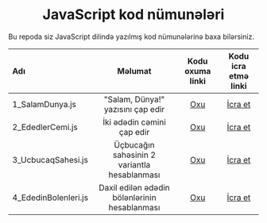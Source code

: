 <h1 align="center">JavaScript kod nümunələri</h1>

Bu repoda siz JavaScript dilində yazılmış kod nümunələrinə baxa bilərsiniz. 

| Adı         | Məlumat | Kodu oxuma linki | Kodu icra etmə linki |
| :---       |    :----:   |     :---:     |  :---:   |
| 1_SalamDunya.js | "Salam, Dünya!" yazısını çap edir | [Oxu](https://github.com/nurlan-aliyev/azresource/blob/10fcac2a70b1ca1c12c43c4bbe2a61263c17fb41/Javascript/Kod%20n%C3%BCmun%C9%99l%C9%99ri/1_SalamDunya.js)  |  [İcra et](https://replit.com/@NurlanAliyev/1SalamDunya#index.js)        |
| 2_EdedlerCemi.js | İki ədədin cəmini çap edir | [Oxu](https://github.com/nurlan-aliyev/azresource/blob/7ddb279581fce8094dc0ed27a8eafaa3ae247ee2/Javascript/Kod%20n%C3%BCmun%C9%99l%C9%99ri/2_EdedlerCemi.js)  |  [İcra et](https://replit.com/@NurlanAliyev/2EdedlerCemi#index.js)        |
| 3_UcbucaqSahesi.js | Üçbucağın sahəsinin 2 variantla hesablanması | [Oxu](https://github.com/nurlan-aliyev/azresource/blob/7ddb279581fce8094dc0ed27a8eafaa3ae247ee2/Javascript/Kod%20n%C3%BCmun%C9%99l%C9%99ri/3_UcbucaqSahesi.js)  |  [İcra et](https://replit.com/@NurlanAliyev/3UcbucaqSahesi#index.js)        |
| 4_EdedinBolenleri.js | Daxil edilən ədədin bölənlərinin hesablanması | [Oxu](https://github.com/nurlan-aliyev/azresource/blob/7ddb279581fce8094dc0ed27a8eafaa3ae247ee2/Javascript/Kod%20n%C3%BCmun%C9%99l%C9%99ri/4_EdedinBolenleri.js)  |  [İcra et](https://replit.com/@NurlanAliyev/4KartPaylayici#index.js)        |
